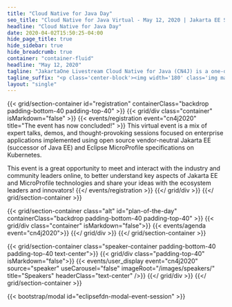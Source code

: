 ```yaml
---
title: "Cloud Native for Java Day"
seo_title: "Cloud Native for Java Virtual - May 12, 2020 | Jakarta EE Software | Cloud Native"
headline: "Cloud Native for Java Day"
date: 2020-04-02T15:50:25-04:00
hide_page_title: true
hide_sidebar: true
hide_breadcrumb: true
container: "container-fluid"
headline: "May 12, 2020"
tagline: "JakartaOne Livestream Cloud Native for Java (CN4J) is a one-day virtual conference for developers, engineers and technical business leaders with the focus of building enterprise Java on Kubernetes. "
tagline_suffix: "<p class='center-block'><img width='180' class='img margin-right-20' src='/images/jakarta/jakarta-ee-logo.svg' alt='Jakarta EE: The New Home of Cloud Native Java'><img width='240' class='img margin-left-20' src='/images/microprofile.png' alt='Microprofile'></p>"
layout: "single"
---
```

<!-- Add registration using legacy CSS -->
{{< grid/section-container id="registration" containerClass="backdrop padding-bottom-40 padding-top-40" >}}
  {{< grid/div class="container" isMarkdown="false" >}}
    {{< events/registration event="cn4j2020" title="The event has now concluded!" >}}
This virtual event is a mix of expert talks, demos, and thought-provoking sessions focused on enterprise applications implemented using open source vendor-neutral Jakarta EE (successor of Java EE) and Eclipse MicroProfile specifications on Kubernetes.  

This event is a great opportunity to meet and interact with the industry and community leaders online, to better understand key aspects of Jakarta EE and MicroProfile technologies and share your ideas with the ecosystem leaders and innovators!
    {{</ events/registration >}}
  {{</ grid/div >}}
{{</ grid/section-container >}}

<!-- Add agenda using legacy CSS -->
{{< grid/section-container class="alt" id="plan-of-the-day" containerClass="backdrop padding-bottom-40 padding-top-40" >}}
  {{< grid/div class="container" isMarkdown="false">}}
    {{< events/agenda event="cn4j2020">}}
  {{</ grid/div >}}
{{</ grid/section-container >}}

<!-- Add user carousel for committee -->
{{< grid/section-container class="speaker-container padding-bottom-40 padding-top-40 text-center">}}
  {{< grid/div class="padding-top-40" isMarkdown="false">}}
    {{< events/user_display event="cn4j2020" source="speaker" useCarousel="false" imageRoot="/images/speakers/" title="Speakers" headerClass="text-center" />}}
  {{</ grid/div >}}
{{</ grid/section-container >}}
<!-- Add modal for use w/ agenda -->
{{< bootstrap/modal id="eclipsefdn-modal-event-session" >}}